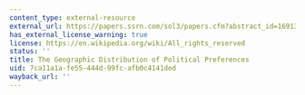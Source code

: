 ```yaml
---
content_type: external-resource
external_url: https://papers.ssrn.com/sol3/papers.cfm?abstract_id=1691306
has_external_license_warning: true
license: https://en.wikipedia.org/wiki/All_rights_reserved
status: ''
title: The Geographic Distribution of Political Preferences
uid: 7ca11a1a-fe55-444d-99fc-afb0c4141ded
wayback_url: ''
---
```

